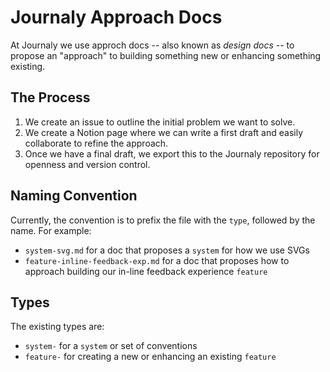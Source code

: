 # Journaly Approach Docs

At Journaly we use approch docs -- also known as *design docs* -- to propose an "approach" to building something new or enhancing something existing.

## The Process

1. We create an issue to outline the initial problem we want to solve.
2. We create a Notion page where we can write a first draft and easily collaborate to refine the approach.
3. Once we have a final draft, we export this to the Journaly repository for openness and version control.

## Naming Convention

Currently, the convention is to prefix the file with the `type`, followed by the name.
For example:
- `system-svg.md` for a doc that proposes a `system` for how we use SVGs
- `feature-inline-feedback-exp.md` for a doc that proposes how to approach building our in-line feedback experience `feature`

## Types

The existing types are:

- `system-` for a `system` or set of conventions
- `feature-` for creating a new or enhancing an existing `feature`
